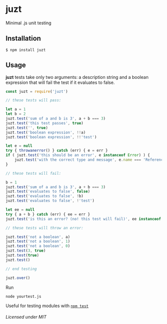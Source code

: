 # juzt
Minimal .js unit testing


## Installation

```shell
$ npm install juzt
```


## Usage

**juzt** tests take only two arguments: a description string and a boolean expression that will fail the test if it evaluates to false.

```javascript
const juzt = require('juzt')

// these tests will pass:

let a = 1
let b = 2
juzt.test('sum of a and b is 3', a + b === 3)
juzt.test('this test passes', true)
juzt.test('', true)
juzt.test('boolean expression', !!a)
juzt.test('boolean expression', !!'test')

let e = null
try { throwanerror() } catch (err) { e = err }
if ( juzt.test('this should be an error', e instanceof Error) ) {
	juzt.test('with the correct type and message', e.name === 'ReferenceError' && e.message === 'throwanerror is not defined')
}

// these tests will fail:

b = 1
juzt.test('sum of a and b is 3', a + b === 3)
juzt.test('evaluates to false', false)
juzt.test('evaluates to false', !b)
juzt.test('evaluates to false', !'test')

let ee = null
try { a + b } catch (err) { ee = err }
juzt.test('is this an error? (no! this test will fail)', ee instanceof Error)

// these tests will throw an error:

juzt.test('not a boolean', a)
juzt.test('not a boolean', 1)
juzt.test('not a boolean', 0)
juzt.test(3, true)
juzt.test(true)
juzt.test()

// end testing

juzt.over()
```

Run
```shell
node yourtest.js
```

Useful for testing modules with [`npm test`](https://docs.npmjs.com/cli/test)

###### Licensed under MIT
